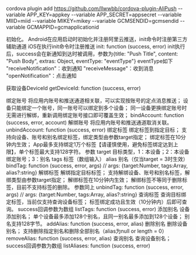 cordova plugin add https://github.com/llwwbb/cordova-plugin-AliPush --variable APP_KEY=appkey --variable APP_SECRET=appsecret --variable MIID=miid --variable MIKEY=mikey --variable GCMSENDID=gcmsendid --variable GCMAPPID=gcmapplicationid

初始化。
Android在应用启动时初始化并注册阿里云推送，init命令时注册第三方辅助通道
iOS在执行init命令时注册推送
init: function (success, error)
init执行后，success会在新通知到达时被调用，参数为{title: "Push Title", content: "Push Body", extras: Object, eventType: "eventType"}
eventType如下
"receiveNotification"：收到通知
"receiveMessage"：收到消息
"openNotification"：点击通知

获取设备DeviceId
getDeviceId: function (success, error) 

绑定账号
将应用内账号和推送通道相关联，可以实现按账号的定点消息推送；
设备只能绑定一个账号，同一账号可以绑定到多个设备；
同一设备更换绑定账号时无需进行解绑，重新调用绑定账号接口即可覆盖生效；
bindAccount: function (success, error, account) 
解绑账号
将应用内账号和推送通道取消关联。
unbindAccount: function (success, error) 
绑定标签
绑定标签到指定目标；
支持向设备、账号和别名绑定标签，绑定类型由参数target指定；
绑定标签在10分钟内生效；
App最多支持绑定1万个标签【请谨慎使用，避免标签绑定达到上限】，单个标签最大支持128字符。
参数
target 目标类型，1：本设备；2：本设备绑定账号；3：别名
tags 标签（数组输入）
alias 别名（仅当target = 3时生效）
bindTag: function (success, error, args)  // args: {target:Number, tags:Array<String>, alias?:string}
解绑标签
解绑指定目标标签；
支持解绑设备、账号和别名标签，解绑类型由参数target指定；
解绑标签在10分钟内生效；
解绑标签不等同于删除标签，目前不支持标签的删除。
参数同上
unbindTag: function (success, error, args)  // args: {target:Number, tags:Array<String>, alias?:string}
查询标签
查询目标绑定标签，当前仅支持查询设备标签；
标签绑定成功且生效（10分钟内）后即可查询。
success回调参数为数组
listTags: function (success, error) 
添加别名
设备添加别名；
单个设备最多添加128个别名，且同一别名最多添加到128个设备；
别名支持128字节。
addAlias: function (success, error, alias) 
删除别名
删除设备别名；
支持删除指定别名和删除全部别名（alias为null or length = 0）
removeAlias: function (success, error, alias) 
查询别名
查询设备别名；
success回调参数为数组
listAliases: function (success, error) 